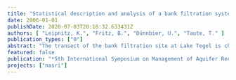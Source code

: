 ```yaml
---
title: "Statistical description and analysis of a bank filtration system"
date: 2006-01-01
publishDate: 2020-07-03T20:16:32.633431Z
authors: [ "Leipnitz, K.", "Fritz, B.", "Dünnbier, U.", "Taute, T." ]
publication_types: ["0"]
abstract: "The transect of the bank filtration site at Lake Tegel is characterized with regards to their redox conditions using a Cluster analysis. Four different groups of observation wells could be found, enabling the derivation of a redox zoning with horizontal boundaries, which are moving downward during winter time. At the same site, Regression analysis served to examine influencing variables on the reduction of the pharmaceutical Carbamazepin during bank filtration. Two different regression models for summer and winter time were found, with each of them including the standardized temperature and the travel time as influencing variables. Whereas during winter time the redox conditions seem to have a significant influence on the reduction of Carbamazepin, the same influence could not be found for the reduction of Carbamazepin during summer time."
featured: false
publication: "*5th International Symposium on Management of Aquifer Recharge / IHP-VI, Series on Groundwater*"
projects: ["nasri"]
---
```


